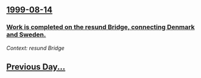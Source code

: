 ## [1999-08-14](/news/1999/08/14/index.md)

### [ Work is completed on the resund Bridge, connecting Denmark and Sweden.](/news/1999/08/14/work-is-completed-on-the-oresund-bridge-connecting-denmark-and-sweden.md)
_Context: resund Bridge_

## [Previous Day...](/news/1999/08/13/index.md)

